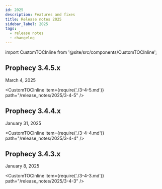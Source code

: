 ```yaml
---
id: 2025
description: Features and fixes
title: Release notes 2025
sidebar_label: 2025
tags:
  - release notes
  - changelog
---
```


import CustomTOCInline from '@site/src/components/CustomTOCInline';

## Prophecy 3.4.5.x

March 4, 2025

<CustomTOCInline item={require('./3-4-5.md')} path="/release_notes/2025/3-4-5" />

## Prophecy 3.4.4.x

January 31, 2025

<CustomTOCInline item={require('./3-4-4.md')} path="/release_notes/2025/3-4-4" />

## Prophecy 3.4.3.x

January 8, 2025

<CustomTOCInline item={require('./3-4-3.md')} path="/release_notes/2025/3-4-3" />
